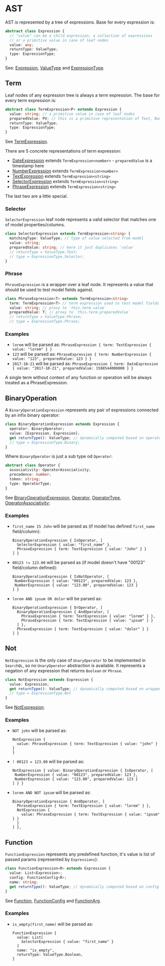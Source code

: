 # AST

AST is represented by a tree of expressions. Base for every expression is:

```typescript
abstract class Expression {
  // "value" can be a child expression, a collection of expressions
  // or a primitive value in case of leaf nodes
  value: any;
  returnType: ValueType;
  type: ExpressionType;
}
```

See: [Expression], [ValueType] and [ExpressionType].

## Term

Leaf nodes of any expression tree is always a term expression. The base for every term expression is:

```typescript
abstract class TermExpression<P> extends Expression {
  value: string; // a primitive value in case of leaf nodes
  preparedValue: PV; // this is a primitive representation of Text, Number, Date or Phrase
  returnType: ValueType;
  type: ExpressionType;
}
```

See [TermExpression].

There are 5 concrete representations of term expression:

- [DateExpression] extends `TermExpression<number>` - `preparedValue` is a timestamp here
- [NumberExpression] extends `TermExpression<number>`
- [TextExpression] extends `TermExpression<string>`
- [SelectorExpression] extends `TermExpression<string>`
- [PhraseExpression] extends `TermExpression<string>`

The last two are a little special.

### Selector

`SelectorExpression` leaf node represents a valid selector that matches one of model properties/columns.

```typescript
class SelectorExpression extends TermExpression<string> {
  matchingType: ValueType; // type of value selected from model
  value: string;
  preparedValue: string; // here it just duplicates `value`
  // returnType = ValueType.Text;
  // type = ExpressionType.Selector;
}
```

### Phrase

`PhraseExpression` is a wrapper over a leaf node. It represents a value that should be used to test model fields against.

```typescript
class PhraseExpression<T> extends TermExpression<string>
  term: TermExpression<T> // term expression used to test model fields
  value: string; // proxy to `this.term.value`
  preparedValue: T; // proxy to `this.term.preparedValue`
  // returnType = ValueType.Phrase;
  // type = ExpressionType.Phrase;
```

### Examples

- `lorem` will be parsed as:
  `PhraseExpression { term: TextExpression { value: "lorem" } }`
- `123` will be parsed as:
  `PhraseExpression { term: NumberExpression { value: "123", preparedValue: 123 } }`
- `2017-10-21` will be parsed as:
  `PhraseExpression { term: DateExpression { value: "2017-10-21", preparedValue: 1508544000000 } }`

A single term without context of any function or operation will be always treated as a PhraseExpression.

## BinaryOperation

A `BinaryOperationExpression` represents any pair of expressions connected by an infix binary operator:

```typescript
class BinaryOperationExpression extends Expression {
  operator: BinaryOperator;
  value: [Expression, Expression];
  get returnType(): ValueType; // dynamically computed based on operator, lhs and rhs
  // type = ExpressionType.Binary;
}
```

Where `BinaryOperator` is just a sub type od `Operator`:

```typescript
abstract class Operator {
  associativity: OperatorAssociativity;
  precedence: number;
  token: string;
  type: OperatorType;
}
```

See [BinaryOperationExpression], [Operator], [OperatorType], [OperatorAssociativity];

### Examples

- `first_name IS John` will be parsed as (if model has defined `first_name` field/column):
  ```
  BinaryOperationExpression { IsOperator, [
    SelectorExpression { value: "first_name" },
    PhraseExpression { term: TextExpression { value: "John" } }
  ] }
  ```
- `00123 != 123.00` will be parsed as (if model doesn't have "00123" field/column defined):
   ```
  BinaryOperationExpression { IsNotOperator, [
    NumberExpression { value: "00123", preparedValue: 123 },
    NumberExpression { value: "123.00", preparedValue: 123 }
  ] }
  ```
- `lorem AND ipsum OR dolor` will be parsed as:
  ```
  BinaryOperationExpression { OrOperator, [
    BinaryOperationExpression { AndOperator, [
      PhraseExpression { term: TextExpression { value: "lorem" } },
      PhraseExpression { term: TextExpression { value: "ipsum" } }
    ] },
    PhraseExpression { term: TextExpression { value: "dolor" } }
  ] }
  ```

## Not

`NotExpression` is the only case of `UnaryOperator` to be implemented in `SearchQL`, so no `UnaryOperator` abstraction is available. It represents a negation of any expression that returns `Boolean` or `Phrase`.

```typescript
class NotExpression extends Expression {
  value: Expression;
  get returnType(): ValueType; // dynamically computed based on wrapped expression
  // type = ExpressionType.Not
}
```

See [NotExpression].

### Examples

- `NOT john` will be parsed as:
  ```
  NotExpression {
    value: PhraseExpression { term: TextExpression { value: "john" } }
  }
  ```
- `! 00123 = 123.00` will be parsed as:
   ```
  NotExpression { value: BinaryOperationExpression { IsOperator, [
    NumberExpression { value: "00123", preparedValue: 123 },
    NumberExpression { value: "123.00", preparedValue: 123 }
  ] } }
  ```
- `lorem AND NOT ipsum` will be parsed as:
  ```
  BinaryOperationExpression { AndOperator, [
    PhraseExpression { term: TextExpression { value: "lorem" } },
    NotExpression {
      value: PhraseExpression { term: TextExpression { value: "ipsum" } }
    }
  ] },
  ```

## Function

`FunctionExpression` represents any predefined function, it's value is list of passed params (represented by `Expressions`):

```typescript
class FunctionExpression<R> extends Expression {
  value: List<Expression>;
  config: FunctionConfig<R>;
  name: string;
  get returnType(): ValueType; // dynamically computed based on config
}
```

See [Function], [FunctionConfig] and [FunctionArg].

### Examples

- `is_empty(first_name)` will be parsed as:
  ```
  FunctionExpression {
    value: List[
      SelectorExpression { value: "first_name" }
    ]
    name: "is_empty",
    returnType: ValueType.Boolean,
  }
  ```

[Expression]: ../src/common/model/expression.ts
[ValueType]: ../src/common/model/value-type.ts
[ExpressionType]: ../src/common/model/expression-type.ts
[TermExpression]: ../src/ast/expressions/term/term.ts
[DateExpression]: ../src/ast/expressions/term/date.ts
[NumberExpression]: ../src/ast/expressions/term/number.ts
[TextExpression]: ../src/ast/expressions/term/text.ts
[SelectorExpression]: ../src/ast/expressions/term/selector.ts
[PhraseExpression]: ../src/ast/expressions/term/phrase.ts
[BinaryOperationExpression]: ../src/ast/expressions/binary-operation.ts
[Operator]: ../src/ast/operators/operator.ts
[OperatorAssociativity]: ../src/common/model/operator-associativity.ts
[OperatorType]: ../src/common/model/operator-type.ts
[NotExpression]: ../src/ast/expressions/not.ts
[Function]: ../src/ast/expressions/function/function.ts
[FunctionArg]: ../src/config/function/function-arg.ts
[FunctionConfig]: ../src/config/function/function-config.ts
